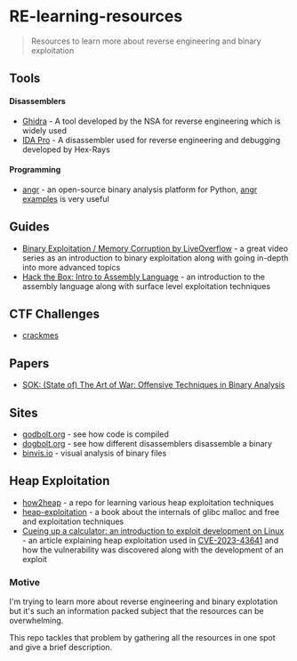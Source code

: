 # RE-learning-resources
> Resources to learn more about reverse engineering and binary exploitation
## Tools
#### Disassemblers
- [Ghidra](https://ghidra-sre.org/) - A tool developed by the NSA for reverse engineering which is widely used
- [IDA Pro](https://hex-rays.com/ida-pro/) - A disassembler used for reverse engineering and debugging developed by Hex-Rays
#### Programming
- [angr](https://angr.io/) - an open-source binary analysis platform for Python, [angr examples](https://docs.angr.io/en/latest/examples.html) is very useful

## Guides
- [Binary Exploitation / Memory Corruption by LiveOverflow](https://www.youtube.com/playlist?list=PLhixgUqwRTjxglIswKp9mpkfPNfHkzyeN) - a great video series as an introduction to binary exploitation along with going in-depth into more advanced topics
- [Hack the Box: Intro to Assembly Language](https://academy.hackthebox.com/module/details/85) - an introduction to the assembly language along with surface level exploitation techniques

## CTF Challenges 
- [crackmes](https://crackmes.one/)

## Papers   
- [SOK: (State of) The Art of War: Offensive Techniques in Binary Analysis](https://ieeexplore.ieee.org/document/7546500)

## Sites
- [godbolt.org](https://godbolt.org/) - see how code is compiled
- [dogbolt.org](https://godbolt.org/) - see how different disassemblers disassemble a binary
- [binvis.io](https://binvis.io/#/) - visual analysis of binary files

## Heap Exploitation
- [how2heap](https://github.com/shellphish/how2heap) - a repo for learning various heap exploitation techniques
- [heap-exploitation](https://heap-exploitation.dhavalkapil.com/) - a book about the internals of glibc malloc and free and exploitation techniques
- [Cueing up a calculator: an introduction to exploit development on Linux](https://github.blog/2023-12-06-cueing-up-a-calculator-an-introduction-to-exploit-development-on-linux/) - an article explaining heap exploitation used in [CVE-2023-43641](https://nvd.nist.gov/vuln/detail/CVE-2023-43641) and how the vulnerability was discovered along with the development of an exploit

### Motive
I'm trying to learn more about reverse engineering and binary explotation but it's such an information packed subject that the resources can be overwhelming. 

This repo tackles that problem by gathering all the resources in one spot and give a brief description.